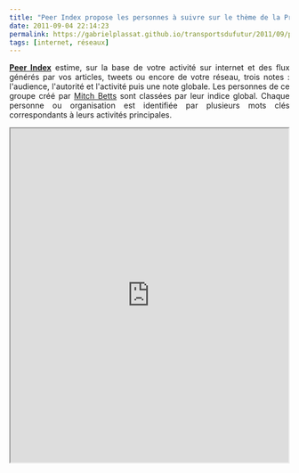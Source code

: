 ```yaml
---
title: "Peer Index propose les personnes à suivre sur le thème de la Prospective"
date: 2011-09-04 22:14:23
permalink: https://gabrielplassat.github.io/transportsdufutur/2011/09/peer-index-propose-les-personnes-a-suivre-sur-le-theme-de-la-prospective.html
tags: [internet, réseaux]
---
```


<p style="text-align: justify;"><a href="http://www.peerindex.com" target="_blank"><strong>Peer Index</strong></a> estime, sur la base de votre activité sur internet et des flux générés par vos articles, tweets ou encore de votre réseau, trois notes : l'audience, l'autorité et l'activité puis une note globale. Les personnes de ce groupe créé par <a href="http://www.peerindex.com/mitchbetts" title="Mitch Betts">Mitch Betts</a> sont classées par leur indice global. Chaque personne ou organisation est identifiée par plusieurs mots clés correspondants à leurs activités principales.</p> <p><iframe height="600" src="http://api.peerindex.net/1/embed/group?profile=mitchbetts&group=futurists" width="500"></iframe></p>
